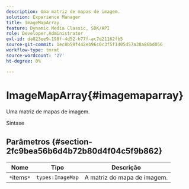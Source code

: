 ```yaml
---
description: Uma matriz de mapas de imagem.
solution: Experience Manager
title: ImageMapArray
feature: Dynamic Media Classic, SDK/API
role: Developer,Administrator
exl-id: da823ee9-198f-4d52-b77f-ac7d21162fb5
source-git-commit: 1ec8b59f442eb96c6c3f5f1405d57a38a86bd056
workflow-type: tm+mt
source-wordcount: '27'
ht-degree: 0%

---
```


# ImageMapArray{#imagemaparray}

Uma matriz de mapas de imagem.

Sintaxe

## Parâmetros {#section-2fc9bea56b6d4b72b80d4f04c5f9b862}

| Nome | Tipo | Descrição |
|---|---|---|
| `*`items`*` | `types:ImageMap` | A matriz do mapa de imagem. |
